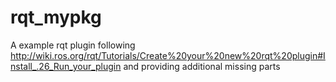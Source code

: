 rqt_mypkg
=========

A example rqt plugin following http://wiki.ros.org/rqt/Tutorials/Create%20your%20new%20rqt%20plugin#Install_.26_Run_your_plugin and providing additional missing parts
